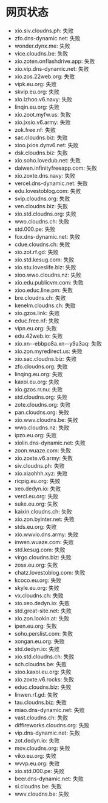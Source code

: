 # 网页状态
- xio.siv.cloudns.ph: 失败
- zfo.dns-dynamic.net: 失败
- wonder.dynx.me: 失败
- vice.cloudns.be: 失败
- xio.zoten.onflashdrive.app: 失败
- xio.vip.dns-dynamic.net: 失败
- xio.zos.22web.org: 失败
- vipk.eu.org: 失败
- skvip.eu.org: 失败
- xio.lzhoo.v6.navy: 失败
- linqin.eu.org: 失败
- xio.zoot.myfw.us: 失败
- xio.jxsio.v6.army: 失败
- zok.free.nf: 失败
- sac.cloudns.biz: 失败
- xioo.jxios.dynv6.net: 失败
- dsk.cloudns.biz: 失败
- xio.soho.lovedub.net: 失败
- daiwen.infinityfreeapp.com: 失败
- xio.zoxte.dns.navy: 失败
- vercel.dns-dynamic.net: 失败
- edu.lovestoblog.com: 失败
- svip.cloudns.org: 失败
- ven.cloudns.biz: 失败
- xio.std.cloudns.org: 失败
- wwo.cloudns.ch: 失败
- std.000.pe: 失败
- fox.dns-dynamic.net: 失败
- cdue.cloudns.ch: 失败
- xio.zot.rf.gd: 失败
- xio.std.kesug.com: 失败
- xio.stu.loveslife.biz: 失败
- xioo.wwo.cloudns.nz: 失败
- xio.edu.publicvm.com: 失败
- xioo.educ.line.pm: 失败
- bre.cloudns.ch: 失败
- kenelm.cloudns.ch: 失败
- xio.gzos.link: 失败
- educ.free.nf: 失败
- vipn.eu.org: 失败
- edu.42web.io: 失败
- xio.xn--ebbpo8a.xn--y9a3aq: 失败
- xio.zon.myredirect.us: 失败
- xio.sac.cloudns.biz: 失败
- zfo.cloudns.org: 失败
- linqing.eu.org: 失败
- kaxoi.eu.org: 失败
- xio.gzos.rr.nu: 失败
- std.cloudns.org: 失败
- zote.cloudns.org: 失败
- pan.cloudns.org: 失败
- xio.wwv.cloudns.be: 失败
- wwo.cloudns.nz: 失败
- ipzo.eu.org: 失败
- xiolin.dns-dynamic.net: 失败
- zoon.wuaze.com: 失败
- xio.zoxte.v6.army: 失败
- siv.cloudns.ph: 失败
- xio.xiaohhh.xyz: 失败
- ricpig.eu.org: 失败
- xeo.dedyn.io: 失败
- vercl.eu.org: 失败
- suke.eu.org: 失败
- kaixin.cloudns.ch: 失败
- xio.zon.byinter.net: 失败
- stds.eu.org: 失败
- xio.wwvio.dns.army: 失败
- inwen.wuaze.com: 失败
- std.kesug.com: 失败
- virgo.cloudns.biz: 失败
- zosx.eu.org: 失败
- chatz.lovestoblog.com: 失败
- kcoco.eu.org: 失败
- skyle.eu.org: 失败
- vx.cloudns.ch: 失败
- xio.xeo.dedyn.io: 失败
- std.great-site.net: 失败
- xio.zon.lookin.at: 失败
- ipen.eu.org: 失败
- soho.perslist.com: 失败
- xongan.eu.org: 失败
- std.dedyn.io: 失败
- xio.std.cloudns.ch: 失败
- sch.cloudns.be: 失败
- xioo.kaxoi.eu.org: 失败
- xio.zoxte.v6.rocks: 失败
- educ.cloudns.biz: 失败
- linwen.rf.gd: 失败
- tau.cloudns.biz: 失败
- miao.dns-dynamic.net: 失败
- vast.cloudns.ch: 失败
- diffireworks.cloudns.org: 失败
- vip.dns-dynamic.net: 失败
- zot.dedyn.io: 失败
- mov.cloudns.org: 失败
- viko.eu.org: 失败
- wvvp.eu.org: 失败
- xio.std.000.pe: 失败
- beer.dns-dynamic.net: 失败
- si.cloudns.be: 失败
- wwv.cloudns.be: 失败
